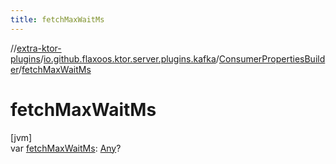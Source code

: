 ```yaml
---
title: fetchMaxWaitMs
---
```

//[extra-ktor-plugins](../../../index.md)/[io.github.flaxoos.ktor.server.plugins.kafka](../index.md)/[ConsumerPropertiesBuilder](index.md)/[fetchMaxWaitMs](fetch-max-wait-ms.md)



# fetchMaxWaitMs



[jvm]\
var [fetchMaxWaitMs](fetch-max-wait-ms.md): [Any](https://kotlinlang.org/api/latest/jvm/stdlib/kotlin/-any/index.md)?




